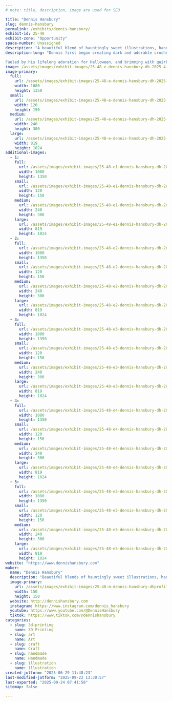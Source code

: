 ```yaml
---
# note: title, description, image are used for SEO

title: "Dennis Hansbury"
slug: dennis-hansbury
permalink: /exhibits/dennis-hansbury/
exhibit-id: 25-48
exhibit-zone: "Opportunity"
space-number: Unassigned
description: "A beautiful blend of hauntingly sweet illustrations, handcrafted décor, and storytelling."
description-long: "Dennis first began creating dark and adorable crocheted animals and undead zombie plushies from his Arizona apartment in 2005, finding loving homes for them across the world through his first shop on Etsy. As time passed and he moved to Florida, where new passions were ignited – gallery shows and fine art became the focus, but he never stopped incorporating the gloomy, gothic, and gory aesthetic into his artwork. The passion for creating one-of-a-kind, handmade items would inspire him further, and woodworking soon became a permanent staple in his artwork.

Fueled by his lifelong adoration for Halloween, and brimming with quirky poems that provide a deeper dimension to his work, Dennis continues to bring life to the vast array of untold stories and subtle whispers he carries with him each day."
image: /assets/images/exhibit-images/25-48-e-dennis-hansbury-dh-2025-4-240x300.jpg
image-primary: 
  full:
    url: /assets/images/exhibit-images/25-48-e-dennis-hansbury-dh-2025-4-full.jpg
    width: 1080
    height: 1350
  small:
    url: /assets/images/exhibit-images/25-48-e-dennis-hansbury-dh-2025-4-120x150.jpg
    width: 120
    height: 150
  medium:
    url: /assets/images/exhibit-images/25-48-e-dennis-hansbury-dh-2025-4-240x300.jpg
    width: 240
    height: 300
  large:
    url: /assets/images/exhibit-images/25-48-e-dennis-hansbury-dh-2025-4-819x1024.jpg
    width: 819
    height: 1024
additional-images: 
  - 1:
    full:
      url: /assets/images/exhibit-images/25-48-e1-dennis-hansbury-dh-2025-2-full.jpg
      width: 1080
      height: 1350
    small:
      url: /assets/images/exhibit-images/25-48-e1-dennis-hansbury-dh-2025-2-120x150.jpg
      width: 120
      height: 150
    medium:
      url: /assets/images/exhibit-images/25-48-e1-dennis-hansbury-dh-2025-2-240x300.jpg
      width: 240
      height: 300
    large:
      url: /assets/images/exhibit-images/25-48-e1-dennis-hansbury-dh-2025-2-819x1024.jpg
      width: 819
      height: 1024
  - 2:
    full:
      url: /assets/images/exhibit-images/25-48-e2-dennis-hansbury-dh-2025-1-full.jpg
      width: 1080
      height: 1350
    small:
      url: /assets/images/exhibit-images/25-48-e2-dennis-hansbury-dh-2025-1-120x150.jpg
      width: 120
      height: 150
    medium:
      url: /assets/images/exhibit-images/25-48-e2-dennis-hansbury-dh-2025-1-240x300.jpg
      width: 240
      height: 300
    large:
      url: /assets/images/exhibit-images/25-48-e2-dennis-hansbury-dh-2025-1-819x1024.jpg
      width: 819
      height: 1024
  - 3:
    full:
      url: /assets/images/exhibit-images/25-48-e3-dennis-hansbury-dh-2025-3-full.jpg
      width: 1080
      height: 1350
    small:
      url: /assets/images/exhibit-images/25-48-e3-dennis-hansbury-dh-2025-3-120x150.jpg
      width: 120
      height: 150
    medium:
      url: /assets/images/exhibit-images/25-48-e3-dennis-hansbury-dh-2025-3-240x300.jpg
      width: 240
      height: 300
    large:
      url: /assets/images/exhibit-images/25-48-e3-dennis-hansbury-dh-2025-3-819x1024.jpg
      width: 819
      height: 1024
  - 4:
    full:
      url: /assets/images/exhibit-images/25-48-e4-dennis-hansbury-dh-2025-5-full.jpg
      width: 1080
      height: 1350
    small:
      url: /assets/images/exhibit-images/25-48-e4-dennis-hansbury-dh-2025-5-120x150.jpg
      width: 120
      height: 150
    medium:
      url: /assets/images/exhibit-images/25-48-e4-dennis-hansbury-dh-2025-5-240x300.jpg
      width: 240
      height: 300
    large:
      url: /assets/images/exhibit-images/25-48-e4-dennis-hansbury-dh-2025-5-819x1024.jpg
      width: 819
      height: 1024
  - 5:
    full:
      url: /assets/images/exhibit-images/25-48-e5-dennis-hansbury-dh-2025-6-full.jpg
      width: 1080
      height: 1350
    small:
      url: /assets/images/exhibit-images/25-48-e5-dennis-hansbury-dh-2025-6-120x150.jpg
      width: 120
      height: 150
    medium:
      url: /assets/images/exhibit-images/25-48-e5-dennis-hansbury-dh-2025-6-240x300.jpg
      width: 240
      height: 300
    large:
      url: /assets/images/exhibit-images/25-48-e5-dennis-hansbury-dh-2025-6-819x1024.jpg
      width: 819
      height: 1024
website: "https://www.dennishansbury.com"
maker: 
  name: "Dennis Hansbury"
  description: "Beautiful blends of hauntingly sweet illustrations, handcrafted wooden décor, modern production techniques, and storytelling – all wrapped in a playful gothic charm perfect for fans of spooky, offbeat art."
  image-primary:
    url: /assets/images/exhibit-images/25-48-m-dennis-hansbury-dhprofile01-25-150x150.jpg
    width: 150
    height: 150
  website: http://dennishansbury.com
  instagram: https://www.instagram.com/dennis_hansbury
  youtube: https://www.youtube.com/@DennisHansbury
  tiktok: https://www.tiktok.com/@dennishansbury
categories: 
  - slug: 3d-printing
    name: 3D Printing
  - slug: art
    name: Art
  - slug: craft
    name: Craft
  - slug: handmade
    name: Handmade
  - slug: illustration
    name: Illustration
created-jotform: "2025-06-29 11:48:23"
last-modified-jotform: "2025-09-23 13:30:57"
last-exported: "2025-09-24 07:41:58"
sitemap: false

---
```

